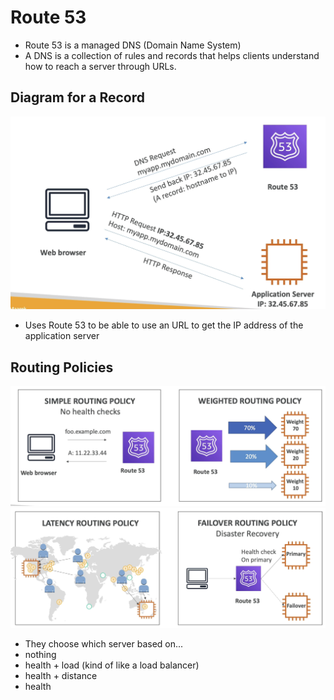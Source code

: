 # Route 53

- Route 53 is a managed DNS (Domain Name System)
- A DNS is a collection of rules and records that helps clients understand how to reach a server through URLs.

## Diagram for a Record

![](../Images/rec.png)

- Uses Route 53 to be able to use an URL to get the IP address of the application server

## Routing Policies

![](../Images/ro.png)
![](../Images/po.png)

- They choose which server based on...
- nothing
- health + load (kind of like a load balancer)
- health + distance
- health

